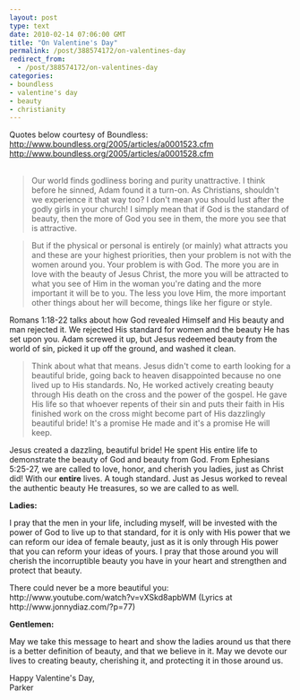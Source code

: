 ```yaml
---
layout: post
type: text
date: 2010-02-14 07:06:00 GMT
title: "On Valentine's Day"
permalink: /post/388574172/on-valentines-day
redirect_from: 
  - /post/388574172/on-valentines-day
categories:
- boundless
- valentine's day
- beauty
- christianity
---
```

Quotes below courtesy of Boundless:<br>
http://www.boundless.org/2005/articles/a0001523.cfm<br>
http://www.boundless.org/2005/articles/a0001528.cfm<br>
<br>
<blockquote>
Our world finds godliness boring and purity unattractive. I think before he sinned, Adam found it a turn-on. As Christians, shouldn't we experience it that way too? I don't mean you should lust after the godly girls in your church! I simply mean that if God is the standard of beauty, then the more of God you see in them, the more you see that is attractive.
</blockquote>
<blockquote>
But if the physical or personal is entirely (or mainly) what attracts you and these are your highest priorities, then your problem is not with the women around you. Your problem is with God. The more you are in love with the beauty of Jesus Christ, the more you will be attracted to what you see of Him in the woman you're dating and the more important it will be to you. The less you love Him, the more important other things about her will become, things like her figure or style.
</blockquote>

<p>Romans 1:18-22 talks about how God revealed Himself and His beauty and man rejected it. We rejected His standard for women and the beauty He has set upon you. Adam screwed it up, but Jesus redeemed beauty from the world of sin, picked it up off the ground, and washed it clean.</p>

<blockquote>
Think about what that means. Jesus didn't come to earth looking for a beautiful bride, going back to heaven disappointed because no one lived up to His standards. No, He worked actively creating beauty through His death on the cross and the power of the gospel. He gave His life so that whoever repents of their sin and puts their faith in His finished work on the cross might become part of His dazzlingly beautiful bride! It's a promise He made and it's a promise He will keep.
</blockquote>

<p>Jesus created a dazzling, beautiful bride! He spent His entire life to demonstrate the beauty of God and beauty from God. From Ephesians 5:25-27, we are called to love, honor, and cherish you ladies, just as Christ did! With our <b>entire</b> lives. A tough standard. Just as Jesus worked to reveal the authentic beauty He treasures, so we are called to as well. </p>
<p><b>Ladies:</b></p>
<p>I pray that the men in your life, including myself, will be invested with the power of God to live up to that standard, for it is only with His power that we can reform our idea of female beauty, just as it is only through His power that you can reform your ideas of yours. I pray that those around you will cherish the incorruptible beauty you have in your heart and strengthen and protect that beauty.</p>
<p>There could never be a more beautiful you: http://www.youtube.com/watch?v=vXSkd8apbWM (Lyrics at http://www.jonnydiaz.com/?p=77)</p>
<p><b>Gentlemen:</b></p>
<p>May we take this message to heart and show the ladies around us that there is a better definition of beauty, and that we believe in it. May we devote our lives to creating beauty, cherishing it, and protecting it in those around us.<p>
<p>Happy Valentine's Day,<br>
Parker</p>